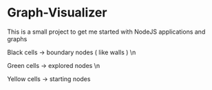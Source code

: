 # Graph-Visualizer
This is a small project to get me started with NodeJS applications and graphs

Black cells -> boundary nodes ( like walls ) \n

Green cells -> explored nodes \n

Yellow cells -> starting nodes 
